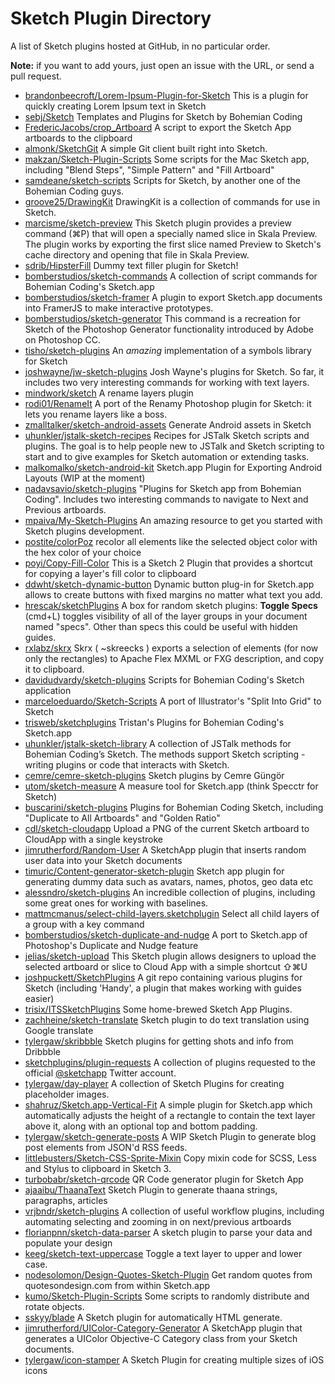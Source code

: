 # Sketch Plugin Directory

A list of Sketch plugins hosted at GitHub, in no particular order.

**Note:** if you want to add yours, just open an issue with the URL, or send a pull request.

- [brandonbeecroft/Lorem-Ipsum-Plugin-for-Sketch](https://github.com/brandonbeecroft/Lorem-Ipsum-Plugin-for-Sketch) This is a plugin for quickly creating Lorem Ipsum text in Sketch
- [sebj/Sketch](https://github.com/sebj/Sketch) Templates and Plugins for Sketch by Bohemian Coding
- [FredericJacobs/crop_Artboard](https://github.com/FredericJacobs/crop_Artboard) A script to export the Sketch App artboards to the clipboard
- [almonk/SketchGit](https://github.com/almonk/SketchGit) A simple Git client built right into Sketch.
- [makzan/Sketch-Plugin-Scripts](https://github.com/makzan/Sketch-Plugin-Scripts) Some scripts for the Mac Sketch app, including "Blend Steps", "Simple Pattern" and "Fill Artboard"
- [samdeane/sketch-scripts](https://github.com/samdeane/sketch-scripts) Scripts for Sketch, by another one of the Bohemian Coding guys.
- [groove25/DrawingKit](https://github.com/groove25/DrawingKit) DrawingKit is a collection of commands for use in Sketch.
- [marcisme/sketch-preview](https://github.com/marcisme/sketch-preview) This Sketch plugin provides a preview command (⌘P) that will open a specially named slice in Skala Preview. The plugin works by exporting the first slice named Preview to Sketch's cache directory and opening that file in Skala Preview.
- [sdrib/HipsterFill](https://github.com/sdrib/HipsterFill) Dummy text filler plugin for Sketch!
- [bomberstudios/sketch-commands](https://github.com/bomberstudios/sketch-commands) A collection of script commands for Bohemian Coding's Sketch.app
- [bomberstudios/sketch-framer](https://github.com/bomberstudios/sketch-framer) A plugin to export Sketch.app documents into FramerJS to make interactive prototypes.
- [bomberstudios/sketch-generator](https://github.com/bomberstudios/sketch-generator) This command is a recreation for Sketch of the Photoshop Generator functionality introduced by Adobe on Photoshop CC.
- [tisho/sketch-plugins](https://github.com/tisho/sketch-plugins) An *amazing* implementation of a symbols library for Sketch
- [joshwayne/jw-sketch-plugins](https://github.com/joshwayne/jw-sketch-plugins) Josh Wayne's plugins for Sketch. So far, it includes two very interesting commands for working with text layers.
- [mindwork/sketch](https://github.com/mindwork/sketch) A rename layers plugin
- [rodi01/RenameIt](https://github.com/rodi01/RenameIt) A port of the Renamy Photoshop plugin for Sketch: it lets you rename layers like a boss.
- [zmalltalker/sketch-android-assets](https://github.com/zmalltalker/sketch-android-assets) Generate Android assets in Sketch
- [uhunkler/jstalk-sketch-recipes](https://github.com/uhunkler/jstalk-sketch-recipes) Recipes for JSTalk Sketch scripts and plugins. The goal is to help people new to JSTalk and Sketch scripting to start and to give examples for Sketch automation or extending tasks.
- [malkomalko/sketch-android-kit](https://github.com/malkomalko/sketch-android-kit) Sketch.app Plugin for Exporting Android Layouts (WIP at the moment)
- [nadavsavio/sketch-plugins](https://github.com/nadavsavio/sketch-plugins) "Plugins for Sketch app from Bohemian Coding". Includes two interesting commands to navigate to Next and Previous artboards.
- [mpaiva/My-Sketch-Plugins](https://github.com/mpaiva/My-Sketch-Plugins) An amazing resource to get you started with Sketch plugins development.
- [postite/colorPoz](https://github.com/postite/colorPoz) recolor all elements like the selected object color with the hex color of your choice
- [poyi/Copy-Fill-Color](https://github.com/poyi/Copy-Fill-Color) This is a Sketch 2 Plugin that provides a shortcut for copying a layer's fill color to clipboard
- [ddwht/sketch-dynamic-button](https://github.com/ddwht/sketch-dynamic-button) Dynamic button plug-in for Sketch.app allows to create buttons with fixed margins no matter what text you add.
- [hrescak/sketchPlugins](https://github.com/hrescak/sketchPlugins) A box for random sketch plugins: **Toggle Specs** (cmd+L) toggles visibility of all of the layer groups in your document named "specs". Other than specs this could be useful with hidden guides.
- [rxlabz/skrx](https://github.com/rxlabz/skrx) Skrx ( ~skreecks ) exports a selection of elements (for now only the rectangles) to Apache Flex MXML or FXG description, and copy it to clipboard.
- [davidudvardy/sketch-plugins](https://github.com/davidudvardy/sketch-plugins) Scripts for Bohemian Coding's Sketch application
- [marceloeduardo/Sketch-Scripts](https://github.com/marceloeduardo/Sketch-Scripts) A port of Illustrator's "Split Into Grid" to Sketch
- [trisweb/sketchplugins](https://github.com/trisweb/sketchplugins) Tristan's Plugins for Bohemian Coding's Sketch.app
- [uhunkler/jstalk-sketch-library](https://github.com/uhunkler/jstalk-sketch-library) A collection of JSTalk methods for Bohemian Coding’s Sketch. The methods support Sketch scripting - writing plugins or code that interacts with Sketch.
- [cemre/cemre-sketch-plugins](https://github.com/cemre/cemre-sketch-plugins) Sketch plugins by Cemre Güngör
- [utom/sketch-measure](https://github.com/utom/sketch-measure) A measure tool for Sketch.app (think Specctr for Sketch)
- [buscarini/sketch-plugins](https://github.com/buscarini/sketch-plugins) Plugins for Bohemian Coding Sketch, including "Duplicate to All Artboards" and "Golden Ratio"
- [cdl/sketch-cloudapp](https://github.com/cdl/sketch-cloudapp) Upload a PNG of the current Sketch artboard to CloudApp with a single keystroke
- [jimrutherford/Random-User](https://github.com/jimrutherford/Random-User) A SketchApp plugin that inserts random user data into your Sketch documents
- [timuric/Content-generator-sketch-plugin](https://github.com/timuric/Content-generator-sketch-plugin) Sketch app plugin for generating dummy data such as avatars, names, photos, geo data etc
- [alessndro/sketch-plugins](https://github.com/alessndro/sketch-plugins) An incredible collection of plugins, including some great ones for working with baselines.
- [mattmcmanus/select-child-layers.sketchplugin](https://github.com/mattmcmanus/select-child-layers.sketchplugin) Select all child layers of a group with a key command
- [bomberstudios/sketch-duplicate-and-nudge](https://github.com/bomberstudios/sketch-duplicate-and-nudge) A port to Sketch.app of Photoshop's Duplicate and Nudge feature
- [jelias/sketch-upload](https://github.com/jelias/sketch-upload) This Sketch plugin allows designers to upload the selected artboard or slice to Cloud App with a simple shortcut ⇧⌘U
- [joshpuckett/SketchPlugins](https://github.com/joshpuckett/SketchPlugins) A git repo containing various plugins for Sketch (including 'Handy', a plugin that makes working with guides easier)
- [trisix/ITSSketchPlugins](https://github.com/trisix/ITSSketchPlugins) Some home-brewed Sketch App Plugins.
- [zachheine/sketch-translate](https://github.com/zachheine/sketch-translate) Sketch plugin to do text translation using Google translate
- [tylergaw/skribbble](https://github.com/tylergaw/skribbble) Sketch plugins for getting shots and info from Dribbble
- [sketchplugins/plugin-requests](https://github.com/sketchplugins/plugin-requests) A collection of plugins requested to the official [@sketchapp](https://twitter.com/sketchapp) Twitter account.
- [tylergaw/day-player](https://github.com/tylergaw/day-player) A collection of Sketch Plugins for creating placeholder images.
- [shahruz/Sketch.app-Vertical-Fit](https://github.com/shahruz/Sketch.app-Vertical-Fit) A simple plugin for Sketch.app which automatically adjusts the height of a rectangle to contain the text layer above it, along with an optional top and bottom padding.
- [tylergaw/sketch-generate-posts](https://github.com/tylergaw/sketch-generate-posts) A WIP Sketch Plugin to generate blog post elements from JSON'd RSS feeds.
- [littlebusters/Sketch-CSS-Sprite-Mixin](https://github.com/littlebusters/Sketch-CSS-Sprite-Mixin) Copy mixin code for SCSS, Less and Stylus to clipboard in Sketch 3.
- [turbobabr/sketch-qrcode](https://github.com/turbobabr/sketch-qrcode) QR Code generator plugin for Sketch App
- [ajaaibu/ThaanaText](https://github.com/ajaaibu/ThaanaText) Sketch Plugin to generate thaana strings, paragraphs, articles
- [vrjbndr/sketch-plugins](https://github.com/vrjbndr/sketch-plugins) A collection of useful workflow plugins, including automating selecting and zooming in on next/previous artboards
- [florianpnn/sketch-data-parser](https://github.com/florianpnn/sketch-data-parser) A sketch plugin to parse your data and populate your design
- [keeg/sketch-text-uppercase](https://github.com/keeg/sketch-text-uppercase) Toggle a text layer to upper and lower case.
- [nodesolomon/Design-Quotes-Sketch-Plugin](https://github.com/nodesolomon/Design-Quotes-Sketch-Plugin) Get random quotes from quotesondesign.com from within Sketch.app
- [kumo/Sketch-Plugin-Scripts](https://github.com/kumo/Sketch-Plugin-Scripts) Some scripts to randomly distribute and rotate objects.
- [sskyy/blade](https://github.com/sskyy/blade) A Sketch plugin for automatically HTML generate.
- [jimrutherford/UIColor-Category-Generator](https://github.com/jimrutherford/UIColor-Category-Generator) A SketchApp plugin that generates a UIColor Objective-C Category class from your Sketch documents.
- [tylergaw/icon-stamper](https://github.com/tylergaw/icon-stamper) A Sketch Plugin for creating multiple sizes of iOS icons
